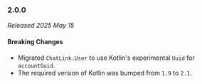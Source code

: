 ### 2.0.0

_Released 2025 May 15_

#### Breaking Changes

- Migrated `ChatLink.User` to use Kotlin's experimental `Uuid` for `accountGuid`.
- The required version of Kotlin was bumped from `1.9` to `2.1`.